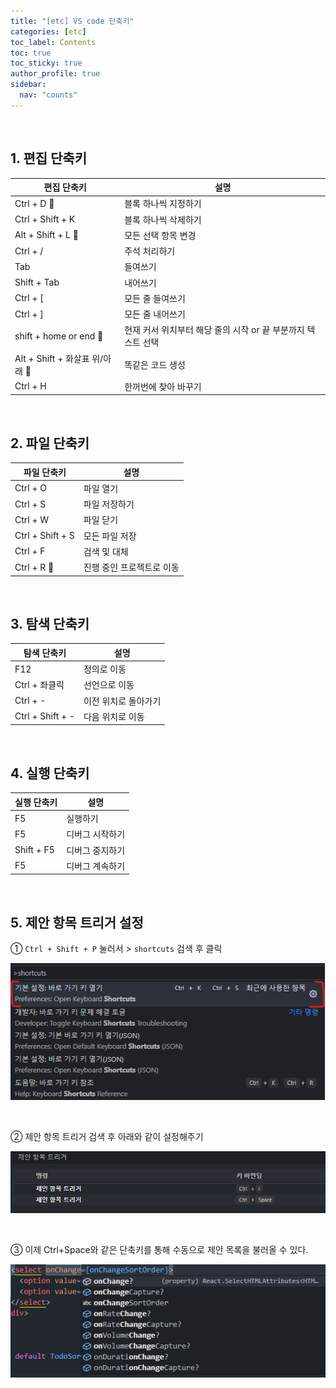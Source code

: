 ```yaml
---
title: "[etc] VS code 단축키"
categories: [etc]
toc_label: Contents
toc: true
toc_sticky: true
author_profile: true
sidebar:
  nav: "counts"
---
```


<br>

## 1. 편집 단축키

| 편집 단축키                     | 설명                                                         |
| ------------------------------- | ------------------------------------------------------------ |
| Ctrl + D 📌                     | 블록 하나씩 지정하기                                         |
| Ctrl + Shift + K                | 블록 하나씩 삭제하기                                         |
| Alt + Shift + L 📌              | 모든 선택 항목 변경                                          |
| Ctrl + /                        | 주석 처리하기                                                |
| Tab                             | 들여쓰기                                                     |
| Shift + Tab                     | 내어쓰기                                                     |
| Ctrl + [                        | 모든 줄 들여쓰기                                             |
| Ctrl + ]                        | 모든 줄 내어쓰기                                             |
| shift + home or end 📌          | 현재 커서 위치부터 해당 줄의 시작 or 끝 부분까지 텍스트 선택 |
| Alt + Shift + 화살표 위/아래 📌 | 똑같은 코드 생성                                             |
| Ctrl + H                        | 한꺼번에 찾아 바꾸기                                         |

<br>

## 2. 파일 단축키

| 파일 단축키      | 설명                      |
| ---------------- | ------------------------- |
| Ctrl + O         | 파일 열기                 |
| Ctrl + S         | 파일 저장하기             |
| Ctrl + W         | 파일 닫기                 |
| Ctrl + Shift + S | 모든 파일 저장            |
| Ctrl + F         | 검색 및 대체              |
| Ctrl + R 📌      | 진행 중인 프로젝트로 이동 |

<br>

## 3. 탐색 단축키

| 탐색 단축키      | 설명                 |
| ---------------- | -------------------- |
| F12              | 정의로 이동          |
| Ctrl + 좌클릭    | 선언으로 이동        |
| Ctrl + -         | 이전 위치로 돌아가기 |
| Ctrl + Shift + - | 다음 위치로 이동     |

<br>

## 4. 실행 단축키

| 실행 단축키 | 설명            |
| ----------- | --------------- |
| F5          | 실행하기        |
| F5          | 디버그 시작하기 |
| Shift + F5  | 디버그 중지하기 |
| F5          | 디버그 계속하기 |

<br>

## 5. 제안 항목 트리거 설정

① `Ctrl + Shift + P` 눌러서 > `shortcuts` 검색 후 클릭

![](/assets/images/2024/2024-07-21-13-54-47.png)

<br>

② 제안 항목 트리거 검색 후 아래와 같이 설정해주기

![](/assets/images/2024/2024-07-21-13-55-59.png)

<br>

③ 이제 Ctrl+Space와 같은 단축키를 통해 수동으로 제안 목록을 불러올 수 있다.

![](/assets/images/2024/2024-07-21-13-57-28.png)

<br>
